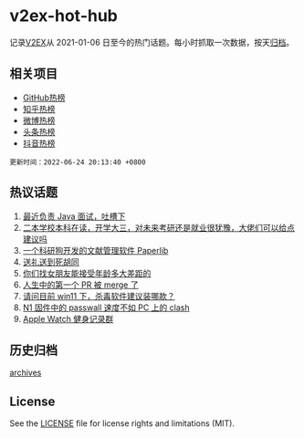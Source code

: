 # v2ex-hot-hub

 记录[V2EX](https://www.v2ex.com/)从 2021-01-06 日至今的热门话题。每小时抓取一次数据，按天[归档](archives)。
 
 ## 相关项目

- [GitHub热榜](https://github.com/lonnyzhang423/github-hot-hub)
- [知乎热榜](https://github.com/lonnyzhang423/zhihu-hot-hub)
- [微博热榜](https://github.com/lonnyzhang423/weibo-hot-hub)
- [头条热榜](https://github.com/lonnyzhang423/toutiao-hot-hub)
- [抖音热榜](https://github.com/lonnyzhang423/douyin-hot-hub)


 `更新时间：2022-06-24 20:13:40 +0800`

## 热议话题

1. [最近负责 Java 面试，吐槽下](https://www.v2ex.com/t/861954)
1. [二本学校本科在读，开学大三，对未来考研还是就业很犹豫，大佬们可以给点建议吗](https://www.v2ex.com/t/861826)
1. [一个科研狗开发的文献管理软件 Paperlib](https://www.v2ex.com/t/861794)
1. [送礼送到死胡同](https://www.v2ex.com/t/861830)
1. [你们找女朋友能接受年龄多大差距的](https://www.v2ex.com/t/861916)
1. [人生中的第一个 PR 被 merge 了](https://www.v2ex.com/t/861906)
1. [请问目前 win11 下，杀毒软件建议装哪款？](https://www.v2ex.com/t/861790)
1. [N1 固件中的 passwall 速度不如 PC 上的 clash](https://www.v2ex.com/t/861824)
1. [Apple Watch 健身记录群](https://www.v2ex.com/t/861927)

## 历史归档

[archives](archives)

## License

See the [LICENSE](LICENSE) file for license rights and limitations (MIT).

